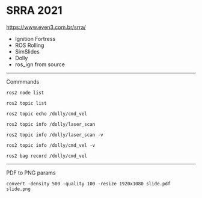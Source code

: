 # SRRA 2021

https://www.even3.com.br/srra/

* Ignition Fortress
* ROS Rolling
* SimSlides
* Dolly
* ros_ign from source

---

Commmands

`ros2 node list`

`ros2 topic list`

`ros2 topic echo /dolly/cmd_vel`

`ros2 topic info /dolly/laser_scan`

`ros2 topic info /dolly/laser_scan -v`

`ros2 topic info /dolly/cmd_vel -v`

`ros2 bag record /dolly/cmd_vel`


---

PDF to PNG params

`convert -density 500 -quality 100 -resize 1920x1080 slide.pdf slide.png`
